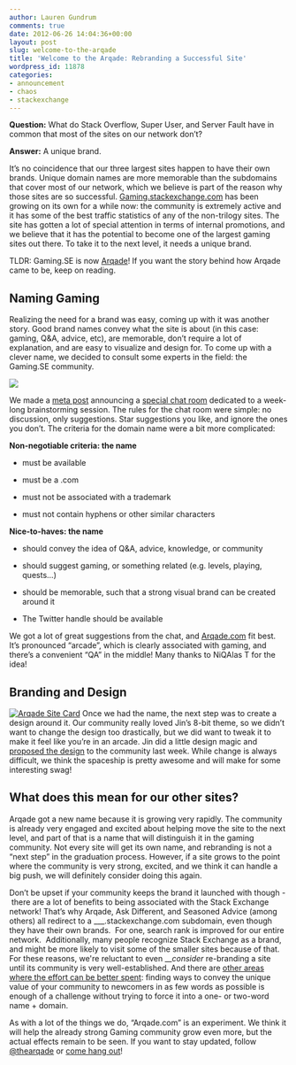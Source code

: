 ```yaml
---
author: Lauren Gundrum
comments: true
date: 2012-06-26 14:04:36+00:00
layout: post
slug: welcome-to-the-arqade
title: 'Welcome to the Arqade: Rebranding a Successful Site'
wordpress_id: 11878
categories:
- announcement
- chaos
- stackexchange
---
```


**Question:** What do Stack Overflow, Super User, and Server Fault have in common that most of the sites on our network don’t?

**Answer:** A unique brand.

It’s no coincidence that our three largest sites happen to have their own brands. Unique domain names are more memorable than the subdomains that cover most of our network, which we believe is part of the reason why those sites are so successful. [Gaming.stackexchange.com](http://gaming.stackexchange.com) has been growing on its own for a while now: the community is extremely active and it has some of the best traffic statistics of any of the non-trilogy sites. The site has gotten a lot of special attention in terms of internal promotions, and we believe that it has the potential to become one of the largest gaming sites out there. To take it to the next level, it needs a unique brand.

TLDR: Gaming.SE is now [Arqade](http://arqade.com/)! If you want the story behind how Arqade came to be, keep on reading.




## Naming Gaming




Realizing the need for a brand was easy, coming up with it was another story. Good brand names convey what the site is about (in this case: gaming, Q&A, advice, etc), are memorable, don’t require a lot of explanation, and are easy to visualize and design for. To come up with a clever name, we decided to consult some experts in the field: the Gaming.SE community.





![](http://blog.stackoverflow.com/wp-content/uploads/arqade-blue-300x256.png)


We made a [meta post](http://meta.arqade.com/q/4589/16718) announcing a [special chat room](http://chat.stackexchange.com/rooms/info/3237/naming-for-gaming?tab=general) dedicated to a week-long brainstorming session. The rules for the chat room were simple: no discussion, only suggestions. Star suggestions you like, and ignore the ones you don’t. The criteria for the domain name were a bit more complicated:













**Non-negotiable criteria: the name**





	
  * must be available

	
  * must be a .com

	
  * must not be associated with a trademark

	
  * must not contain hyphens or other similar characters




**Nice-to-haves: the name**






	
  * should convey the idea of Q&A, advice, knowledge, or community

	
  * should suggest gaming, or something related (e.g. levels, playing, quests...)

	
  * should be memorable, such that a strong visual brand can be created around it

	
  * The Twitter handle should be available


We got a lot of great suggestions from the chat, and [Arqade.com](http://arqade.com) fit best. It’s pronounced “arcade”, which is clearly associated with gaming, and there’s a convenient “QA” in the middle! Many thanks to NiQAlas T for the idea!











## Branding and Design


[![Arqade Site Card](http://blog.stackoverflow.com/wp-content/uploads/sitecard1-300x193.png)](http://blog.stackoverflow.com/2012/06/welcome-to-the-arqade/sitecard-2/)
Once we had the name, the next step was to create a design around it. Our community really loved Jin’s 8-bit theme, so we didn’t want to change the design too drastically, but we did want to tweak it to make it feel like you’re in an arcade. Jin did a little design magic and [proposed the design](http://meta.gaming.stackexchange.com/q/4821/16718) to the community last week. While change is always difficult, we think the spaceship is pretty awesome and will make for some interesting swag!









## 





## What does this mean for our other sites?


Arqade got a new name because it is growing very rapidly. The community is already very engaged and excited about helping move the site to the next level, and part of that is a name that will distinguish it in the gaming community. Not every site will get its own name, and rebranding is not a “next step” in the graduation process. However, if a site grows to the point where the community is very strong, excited, and we think it can handle a big push, we will definitely consider doing this again.

Don’t be upset if your community keeps the brand it launched with though -  there are a lot of benefits to being associated with the Stack Exchange network! That’s why Arqade, Ask Different, and Seasoned Advice (among others) all redirect to a ___.stackexchange.com subdomain, even though they have their own brands.  For one, search rank is improved for our entire network.  Additionally, many people recognize Stack Exchange as a brand, and might be more likely to visit some of the smaller sites because of that. For these reasons, we're reluctant to even ___consider_ re-branding a site until its community is very well-established. And there are [other areas where the effort can be better spent](http://blog.stackoverflow.com/2010/10/stack-exchange-naming-for-dummies/): finding ways to convey the unique value of your community to newcomers in as few words as possible is enough of a challenge without trying to force it into a one- or two-word name + domain.

As with a lot of the things we do, “Arqade.com” is an experiment. We think it will help the already strong Gaming community grow even more, but the actual effects remain to be seen. If you want to stay updated, follow [@thearqade](https://twitter.com/#!/thearqade) or [come hang out](http://arqade.com/)!





